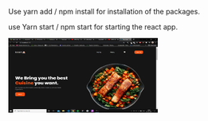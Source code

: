 Use yarn add / npm install for installation of the packages.

use Yarn start / npm start for starting the react app.

<img src="./images/home.png" width="300" height="150">
